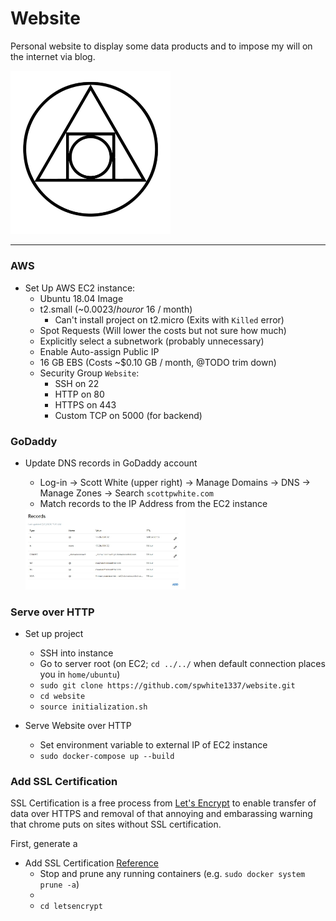 # Website

Personal website to display some data products and to impose my will on the internet via blog. 

<img src="docs/logo.jpg" alt="Website logo" width=256>

---

###  AWS

- Set Up AWS EC2 instance: 
    - Ubuntu 18.04 Image
    - t2.small (~$0.0023 / hour or ~$16 / month)
        - Can't install project on t2.micro (Exits with `Killed` error)
    - Spot Requests (Will lower the costs but not sure how much)
    - Explicitly select a subnetwork (probably unnecessary)
    - Enable Auto-assign Public IP
    - 16 GB EBS (Costs ~$0.10 GB / month, @TODO trim down)
    - Security Group `Website`:
        - SSH on 22
        - HTTP on 80
        - HTTPS on 443
        - Custom TCP on 5000 (for backend)
    
### GoDaddy    

- Update DNS records in GoDaddy account
    - Log-in -> Scott White (upper right) -> Manage Domains -> DNS -> Manage Zones -> Search `scottpwhite.com`
    - Match records to the IP Address from the EC2 instance
    
    <img src="docs/DNS_records.JPG" alt="DNS Records" width=256>
    

### Serve over HTTP    


- Set up project
    - SSH into instance
    - Go to server root (on EC2; `cd ../../` when default connection places you in `home/ubuntu`)
    - `sudo git clone https://github.com/spwhite1337/website.git`
    - `cd website`
    - `source initialization.sh`

- Serve Website over HTTP
    - Set environment variable to external IP of EC2 instance
    - `sudo docker-compose up --build`

### Add SSL Certification

SSL Certification is a free process from [Let's Encrypt](https://letsencrypt.org/) to enable transfer of data over
HTTPS and removal of that annoying and embarassing warning that chrome puts on sites without SSL certification. 

First, generate a 
- Add SSL Certification [Reference](https://www.humankode.com/ssl/how-to-set-up-free-ssl-certificates-from-lets-encrypt-using-docker-and-nginx)
    - Stop and prune any running containers (e.g. `sudo docker system prune -a`)
    - 
    - `cd letsencrypt`
    
    
